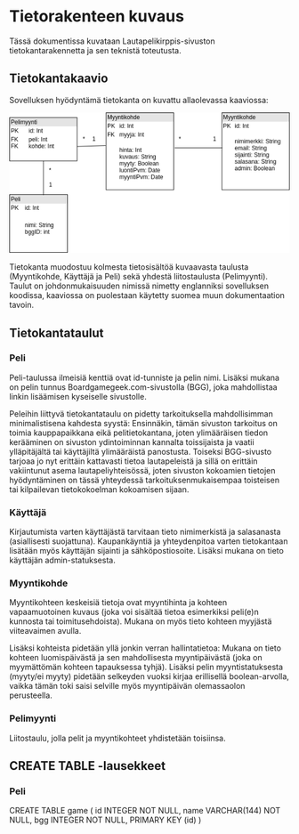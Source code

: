 # Tietorakenteen kuvaus

Tässä dokumentissa kuvataan Lautapelikirppis-sivuston tietokantarakennetta ja sen teknistä toteutusta.

## Tietokantakaavio

Sovelluksen hyödyntämä tietokanta on kuvattu allaolevassa kaaviossa:

![Tietokantakaavio](documentation/Tietokantakaavio.png?raw=true "Tietokantakaavio")

Tietokanta muodostuu kolmesta tietosisältöä kuvaavasta taulusta (Myyntikohde, Käyttäjä ja Peli) sekä yhdestä liitostaulusta (Pelimyynti). Taulut on johdonmukaisuuden nimissä nimetty englanniksi sovelluksen koodissa, kaaviossa on puolestaan käytetty suomea muun dokumentaation tavoin.

## Tietokantataulut

### Peli

Peli-taulussa ilmeisiä kenttiä ovat id-tunniste ja pelin nimi. Lisäksi mukana on pelin tunnus Boardgamegeek.com-sivustolla (BGG), joka mahdollistaa linkin lisäämisen kyseiselle sivustolle.

Peleihin liittyvä tietokantataulu on pidetty tarkoituksella mahdollisimman minimalistisena kahdesta syystä: Ensinnäkin, tämän sivuston tarkoitus on toimia kauppapaikkana eikä pelitietokantana, joten ylimääräisen tiedon kerääminen on sivuston ydintoiminnan kannalta toissijaista ja vaatii ylläpitäjältä tai käyttäjiltä ylimääräistä panostusta. Toiseksi BGG-sivusto tarjoaa jo nyt erittäin kattavasti tietoa lautapeleistä ja sillä on erittäin vakiintunut asema lautapeliyhteisössä, joten sivuston kokoamien tietojen hyödyntäminen on tässä yhteydessä tarkoituksenmukaisempaa toisteisen tai kilpailevan tietokokoelman kokoamisen sijaan.

### Käyttäjä

Kirjautumista varten käyttäjästä tarvitaan tieto nimimerkistä ja salasanasta (asiallisesti suojattuna). Kaupankäyntiä ja yhteydenpitoa varten tietokantaan lisätään myös käyttäjän sijainti ja sähköpostiosoite. Lisäksi mukana on tieto käyttäjän admin-statuksesta.

### Myyntikohde

Myyntikohteen keskeisiä tietoja ovat myyntihinta ja kohteen vapaamuotoinen kuvaus (joka voi sisältää tietoa esimerkiksi peli(e)n kunnosta tai toimitusehdoista). Mukana on myös tieto kohteen myyjästä viiteavaimen avulla.

Lisäksi kohteista pidetään yllä jonkin verran hallintatietoa: Mukana on tieto kohteen luomispäivästä ja sen mahdollisesta myyntipäivästä (joka on myymättömän kohteen tapauksessa tyhjä). Lisäksi pelin myyntistatuksesta (myyty/ei myyty) pidetään selkeyden vuoksi kirjaa erillisellä boolean-arvolla, vaikka tämän toki saisi selville myös myyntipäivän olemassaolon perusteella.

### Pelimyynti

Liitostaulu, jolla pelit ja myyntikohteet yhdistetään toisiinsa.



## CREATE TABLE -lausekkeet

### Peli

CREATE TABLE game (
	id INTEGER NOT NULL, 
	name VARCHAR(144) NOT NULL, 
	bgg INTEGER NOT NULL, 
	PRIMARY KEY (id)
)


